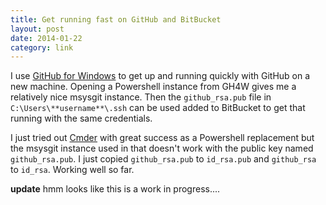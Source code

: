 ```yaml
---
title: Get running fast on GitHub and BitBucket
layout: post
date: 2014-01-22
category: link
---
```


I use [GitHub for Windows](http://windows.github.com/) to get up and running quickly with GitHub on a new machine. Opening a Powershell instance from GH4W gives me a relatively nice msysgit instance. Then the `github_rsa.pub` file in `C:\Users\**username**\.ssh` can be used added to BitBucket to get that running with the same credentials.

I just tried out [Cmder](http://bliker.github.io/cmder/) with great success as a Powershell replacement but the msysgit instance used in that doesn't work with the public key named `github_rsa.pub`. I just copied `github_rsa.pub` to `id_rsa.pub` and `github_rsa` to `id_rsa`. Working well so far.

**update** hmm looks like this is a work in progress....

